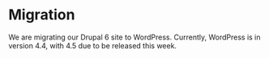 # Migration

We are migrating our Drupal 6 site to WordPress. Currently, WordPress is in version 4.4, with 4.5 due to be released this week.